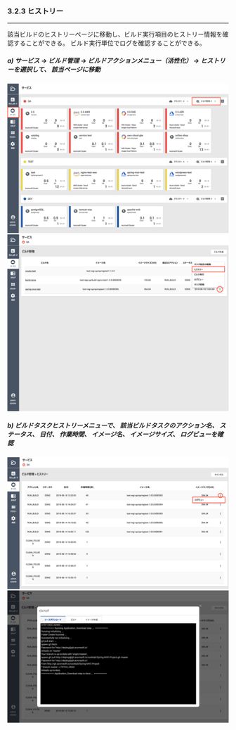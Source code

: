 ### 3.2.3 ヒストリー

---

該当ビルドのヒストリーページに移動し、ビルド実行項目のヒストリー情報を確認することができる。 ビルド実行単位でログを確認することができる。

##### **a\) サービス → ビルド管理 → ビルドアクションメニュー（活性化） → ヒストリーを選択して、 該当ページに移動**
![](/assets/JP/2.5/3.2.3_1.png)![](/assets/JP/2.5/3.2.3_2.png)

##### b\) ビルドタスクヒストリーメニューで、 該当ビルドタスクのアクション名、 ステータス、 日付、 作業時間、 イメージ名、 イメージサイズ、 ログビューを確認
![](/assets/JP/2.5/3.2.3_3.png)![](/assets/JP/2.5/3.2.3_4.png)



